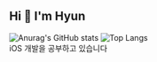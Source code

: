 ## Hi 👋 I'm Hyun

<!--
**kwakhyeonwoo/kwakhyeonwoo** is a ✨ _special_ ✨ repository because its `README.md` (this file) appears on your GitHub profile.

Here are some ideas to get you started:

- 🔭 I’m currently working on ...
- 🌱 I’m currently learning ...
- 👯 I’m looking to collaborate on ...
- 🤔 I’m looking for help with ...
- 💬 Ask me about ...
- 📫 How to reach me: ...
- 😄 Pronouns: ...
- ⚡ Fun fact: ...
-->
![Anurag's GitHub stats](https://github-readme-stats.vercel.app/api?username=kwakhyeonwoo&show_icons=true&theme=radical)
![Top Langs](https://github-readme-stats.vercel.app/api/top-langs/?username=kwakhyeonwoo&layout=compact)<br>
iOS 개발을 공부하고 있습니다
